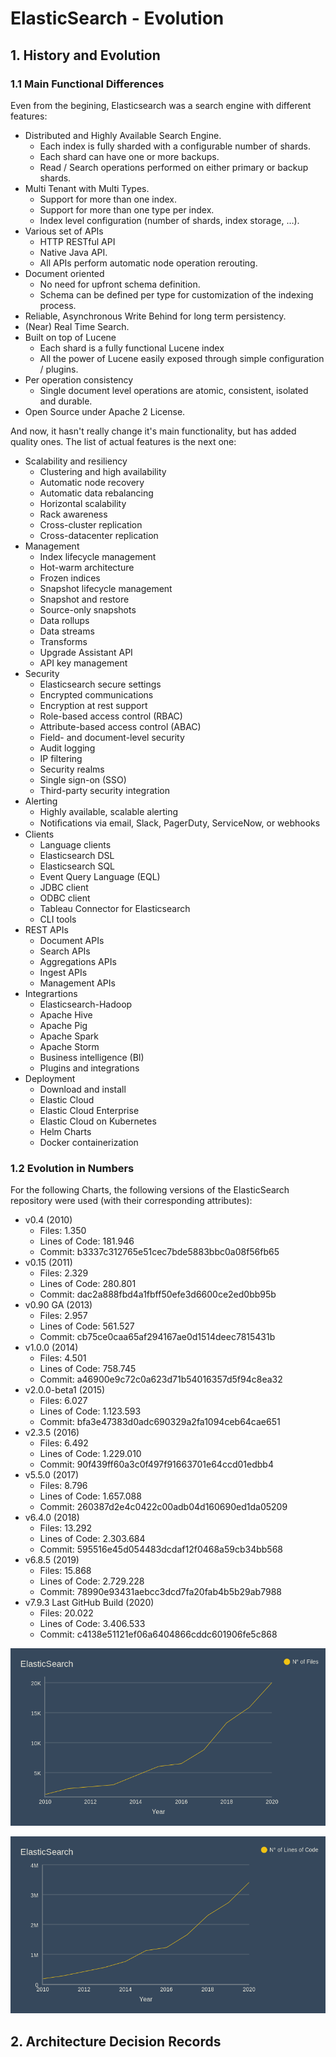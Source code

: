 # ElasticSearch - Evolution

## 1. History and Evolution

### 1.1 Main Functional Differences

Even from the begining, Elasticsearch was a search engine with different features:

+ Distributed and Highly Available Search Engine.
  + Each index is fully sharded with a configurable number of shards.
  + Each shard can have one or more backups.
  + Read / Search operations performed on either primary or backup shards.
+ Multi Tenant with Multi Types.
  + Support for more than one index.
  + Support for more than one type per index.
  + Index level configuration (number of shards, index storage, …).
+ Various set of APIs
  + HTTP RESTful API
  + Native Java API.
  + All APIs perform automatic node operation rerouting.
+ Document oriented
  + No need for upfront schema definition.
  + Schema can be defined per type for customization of the indexing process.
+ Reliable, Asynchronous Write Behind for long term persistency.
+ (Near) Real Time Search.
+ Built on top of Lucene
  + Each shard is a fully functional Lucene index
  + All the power of Lucene easily exposed through simple configuration / plugins.
+ Per operation consistency
  + Single document level operations are atomic, consistent, isolated and durable.
+ Open Source under Apache 2 License.

And now, it hasn't really change it's main functionality, but has added quality ones. The list of actual features is the next one:

+ Scalability and resiliency
  + Clustering and high availability
  + Automatic node recovery
  + Automatic data rebalancing
  + Horizontal scalability
  + Rack awareness
  + Cross-cluster replication
  + Cross-datacenter replication
+ Management
  + Index lifecycle management
  + Hot-warm architecture
  + Frozen indices
  + Snapshot lifecycle management
  + Snapshot and restore
  + Source-only snapshots
  + Data rollups
  + Data streams
  + Transforms
  + Upgrade Assistant API
  + API key management
+ Security
  + Elasticsearch secure settings
  + Encrypted communications
  + Encryption at rest support
  + Role-based access control (RBAC)
  + Attribute-based access control (ABAC)
  + Field- and document-level security
  + Audit logging
  + IP filtering
  + Security realms
  + Single sign-on (SSO)
  + Third-party security integration
+ Alerting
  + Highly available, scalable alerting
  + Notiﬁcations via email, Slack, PagerDuty, ServiceNow, or webhooks
+ Clients
  + Language clients
  + Elasticsearch DSL
  + Elasticsearch SQL
  + Event Query Language (EQL)
  + JDBC client
  + ODBC client
  + Tableau Connector for Elasticsearch
  + CLI tools
+ REST APIs
  + Document APIs
  + Search APIs
  + Aggregations APIs
  + Ingest APIs
  + Management APIs
+ Integrartions
  + Elasticsearch-Hadoop
  + Apache Hive
  + Apache Pig
  + Apache Spark
  + Apache Storm
  + Business intelligence (BI)
  + Plugins and integrations
+ Deployment
  + Download and install
  + Elastic Cloud
  + Elastic Cloud Enterprise
  + Elastic Cloud on Kubernetes
  + Helm Charts
  + Docker containerization
  
### 1.2 Evolution in Numbers

For the following Charts, the following versions of the ElasticSearch repository were used (with their corresponding attributes):

+ v0.4 (2010)
  + Files: 1.350
  + Lines of Code: 181.946
  + Commit: b3337c312765e51cec7bde5883bbc0a08f56fb65
+ v0.15 (2011)
  + Files: 2.329
  + Lines of Code: 280.801
  + Commit: dac2a888fbd4a1fbff50efe3d6600ce2ed0bb95b
+ v0.90 GA (2013)
  + Files: 2.957
  + Lines of Code: 561.527
  + Commit: cb75ce0caa65af294167ae0d1514deec7815431b
+ v1.0.0 (2014)
  + Files: 4.501
  + Lines of Code: 758.745
  + Commit: a46900e9c72c0a623d71b54016357d5f94c8ea32
+ v2.0.0-beta1 (2015)
  + Files: 6.027
  + Lines of Code: 1.123.593
  + Commit: bfa3e47383d0adc690329a2fa1094ceb64cae651
+ v2.3.5 (2016)
  + Files: 6.492
  + Lines of Code: 1.229.010
  + Commit: 90f439ff60a3c0f497f91663701e64ccd01edbb4
+ v5.5.0 (2017)
  + Files: 8.796
  + Lines of Code: 1.657.088
  + Commit: 260387d2e4c0422c00adb04d160690ed1da05209
+ v6.4.0 (2018)
  + Files: 13.292
  + Lines of Code: 2.303.684
  + Commit: 595516e45d054483dcdaf12f0468a59cb34bb568
+ v6.8.5 (2019)
  + Files: 15.868
  + Lines of Code: 2.729.228
  + Commit: 78990e93431aebcc3dcd7fa20fab4b5b29ab7988
+ v7.9.3 Last GitHub Build (2020)
  + Files: 20.022
  + Lines of Code: 3.406.533
  + Commit: c4138e51121ef06a6404866cddc601906fe5c868
  
![N° of Files in Time](./assets/FilesChart.png)

![N° of Lines of Code in Time](./assets/LinesOfCodeChart.png)
  
## 2. Architecture Decision Records


